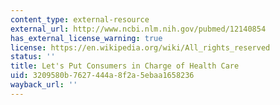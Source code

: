 ```yaml
---
content_type: external-resource
external_url: http://www.ncbi.nlm.nih.gov/pubmed/12140854
has_external_license_warning: true
license: https://en.wikipedia.org/wiki/All_rights_reserved
status: ''
title: Let's Put Consumers in Charge of Health Care
uid: 3209580b-7627-444a-8f2a-5ebaa1658236
wayback_url: ''
---
```

